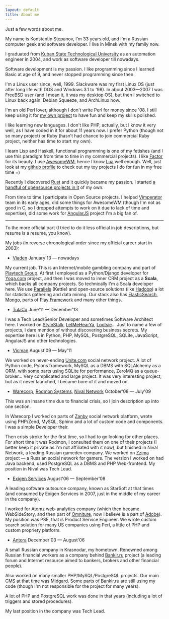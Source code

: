 ```yaml
---
layout: default
title: About me
---
```


Just a few words about me.

My name is Konstantin Stepanov, I'm 33 years old, and I'm a Russian computer
geek and software developer. I live in Minsk with my family now.

I graduated from [Kuban State Technological University][kubstu] as an
automation engineer in 2004, and work as software developer till nowadays.

[kubstu]: http://kubstu.ru/en

Software development is my passion. I like programming since I learned Basic
at age of 9, and never stopped programming since then.

I'm a Linux user since, well, 1999. Slackware was my first Linux OS (just after
long life with DOS and Windows 3.1 to '98). In about 2003—2007 I was FreeBSD
user (and I mean it, it was my desktop OS), but then I switched to Linux back
again: Debian Squeeze, and ArchLinux now.

I'm an old Perl lover, although I don't write Perl for money since '08, I still
keep using it for [my own project][fusqlfs] to have fun and keep my skills polished.

I like learning new languages. I don't like PHP, actually, but I know it very well,
as I have coded in it for about 11 years now.
I prefer Python (though not so many project) or Ruby (hasn’t had chance to
join commercial Ruby project, neither has time to start my own).

I learn Lisp and Haskell, functional programming is one of my fetishes (and I
use this paradigm from time to time in my commercial projects). I like
[Factor][factor] for its beauty. I use [AwesomeWM][awesome], hence I know [Lua][lua]
well enough. Well, just look at my [github profile][github] to check out my toy
projects I do for fun in my free time =)

Recently I discovered [Rust][rust] and it quickly became my passion.
I started [a handful of opensource projects in it][my-rust-github] of my own.

From time to time I participate in Open Source projects. I helped
[Vimperator][vimp] team in its early ages, did some things for AwesomeWM
(though I'm not as good in C, so I dropped attempts to work on it due to lack
of time and expertise), did some work for [AngularJS][ng] project I'm a big fan
of.

[fusqlfs]: https://github.com/kstep/fusqlfs
[awesome]: http://awesome.naquadah.org/
[github]: http://github.com/kstep/
[factor]: http://factorcode.org/
[vimp]: http://www.vimperator.org/vimperator
[ng]: http://angularjs.org
[lua]: http://www.lua.org/
[rust]: http://rust-lang.org/
[my-rust-github]: https://github.com/search?utf8=%E2%9C%93&q=user%3Akstep+language%3Arust

---

To the more official part (I tried to do it less official in job descriptions, but
resume is a resume, you know).

My jobs (in reverse chronological order since my official career start in 2003):

* [Viaden][] January'13 — nowadays

My current job. This is an Internet/mobile gambling company and part of [Playtech Group][playtech].
At first I employed as a Python/Django developer for [Yoga.com][yoga] project, and then I was moved
to inner CRM project as a **Scala**, which backs all company projects. So technically I'm
a Scala developer here. We use [Parallels][] (Kettle) and open-source solutions (like
[Hadoop][]) a lot for statistics gathering and data mining. Our stack also has [ElasticSearch][es],
[Mongo][], parts of [Play Framework][play] and many other things.

[Viaden]: http://www.viaden.com/
[playtech]: http://www.playtech.com/
[yoga]: http://www.yoga.com/
[Parallels]: http://www.parallels.com
[Hadoop]: http://hadoop.apache.org/
[es]: http://www.elasticsearch.org/
[Mongo]: http://www.mongodb.org/
[play]: https://www.playframework.com/

* [TulaCo][] June'11 — December'13

I was a Tech Lead/Senior Developer and sometimes Software
Architect here. I worked on [StyleStalk][], [LetMeHearYa][lmhy], [Lootsie][]...
Just to name a few of projects, I dare mention of without discovering
business secrets. My expertise here is in Python, PHP, MySQL, PostgreSQL, SQLite,
JavaScript, AngularJS and other technologies. 

[TulaCo]: http://tula.co/
[allen]: http://www.linkedin.com/in/ahurff
[StyleStalk]: http://www.stylestalk.com/
[lmhy]: http://www.letmehearya.com/
[Lootsie]: http://www.lootsie.com/

* [Vicman][] August'09 — May'11

We worked on never-ending [Unite.com][unite] social network project. A lot of Python
code, Pylons framework, MySQL as a DBMS with SQLAlchemy as a ORM, with some
parts using SQLite for performance, ZeroMQ as a queue-broker... Very
complicated and large project. It was very interesting project, but as it never
launched, I became bore of it and moved on.

[Vicman]: http://vicman.com/
[unite]: http://unite.com/

* [Warecorp][], [Rodmon Systems][rodmons], [Nival Network][nival] October'08 — July'09

This was an insane time due to financial crisis, so I join description up into 
one section.

In Warecorp I worked on parts of [Zanby][] social network platform, wrote using
PHP/Zend, MySQL, Sphinx and a lot of custom code and components. I was a simple
Developer their.

Then crisis stroke for the first time, so I had to go looking for other places.
For short time it was Rodmon, I consulted them on one of their projects (I better keep
it private as I'm not affiliated with it now), but finished in Nival Network, a leading
Russian gamedev company. We worked on [Zzima] project — a Russian social network for gamers.
The version I worked on had Java backend, used PostgreSQL as a DBMS and PHP Web-frontend.
My position in Nival was Tech Lead.

[Warecorp]: http://warecorp.com/
[rodmons]: http://www.rodmons.com/
[nival]: http://www.nival.com/
[Zanby]: http://zanby.com/
[Zzima]: http://zimma.com/

* [Exigen Services][exigen] August'06 — September'08

A leading software outsource company, known as StarSoft at that times (and consumed by
Exigen Services in 2007, just in the middle of my career in the company).

I worked for Atomz web-analytics company (which then became WebSideStory, and
then part of [Omniture][], now I believe is a part of [Adobe][]). My position
was PSE, that is Product Service Engineer. We wrote custom search solution for
many US companies using Perl, a little of PHP and custom propriety platform.

[exigen]: http://www.exigenservices.com/
[Omniture]: http://omniture.com/
[Adobe]: http://adobe.com/

* [Antora][] December'03 — August'06

A small Russian company in Krasnodar, my hometown. Renowned among Russian financial workers
as a company behind [Bankir.ru][] project (a leading forum and Internet resource aimed to
bankers, brokers and other financial people).

Also worked on many smaller PHP/MySQL/PostgreSQL projects. Our main CMS at that time was
[Midgard][]. Some parts of Bankir.ru are still using my code (though I'm not responsible
for the project for many years).

A lot of PHP and PostgreSQL work was done in that years (including a lot of triggers
and stored procedures).

My last position in the company was Tech Lead.

[Antora]: http://antora.ru/
[Bankir.ru]: http://bankir.ru/
[Midgard]: http://midgard-project.org/

